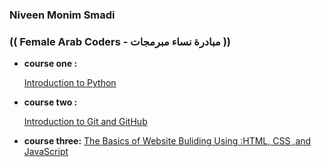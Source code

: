 ### Niveen Monim Smadi


### (( Female Arab Coders - مبادرة نساء مبرمجات ))



* __course one :__

    [Introduction to Python](https://www.udemy.com/course/introduction-to-python)

* __course two :__

    [Introduction to Git and GitHub](https://www.udemy.com/course/introduction-to-git-and-github)

* __course three:__
  [The Basics of Website Buliding Using :HTML, CSS ,and JavaScript](https://www.udemy.com/course/html-css-javascript-arabic)
